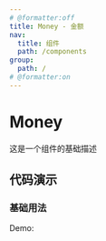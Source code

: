 ```yaml
---
# @formatter:off
title: Money - 金额
nav:
  title: 组件
  path: /components
group:
  path: /
# @formatter:on
---
```


# Money

这是一个组件的基础描述

## 代码演示

### 基础用法

Demo:

<code src="./index.ts"  background="#f0f2f5" />

